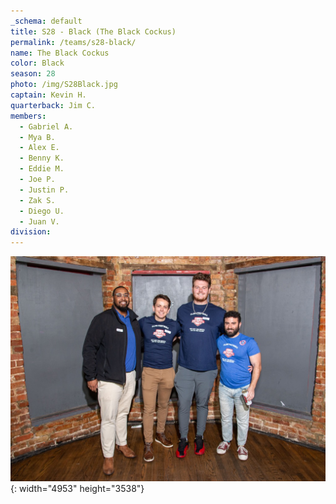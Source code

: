 ```yaml
---
_schema: default
title: S28 - Black (The Black Cockus)
permalink: /teams/s28-black/
name: The Black Cockus
color: Black
season: 28
photo: /img/S28Black.jpg
captain: Kevin H.
quarterback: Jim C.
members:
  - Gabriel A.
  - Mya B.
  - Alex E.
  - Benny K.
  - Eddie M.
  - Joe P.
  - Justin P.
  - Zak S.
  - Diego U.
  - Juan V.
division:
---
```

![](/img/da2-7066.jpg){: width="4953" height="3538"}